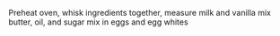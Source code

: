 Preheat oven, whisk ingredients together, measure milk and vanilla mix butter, oil, and sugar mix in eggs and egg whites